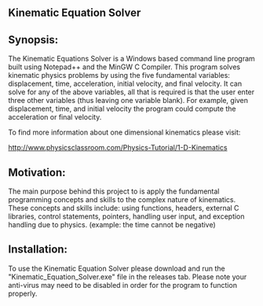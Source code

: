 ## Kinematic Equation Solver
## Synopsis:
The Kinematic Equations Solver is a Windows based command line program built using Notepad++ and the MinGW C Compiler. This program solves kinematic physics problems by using the five fundamental variables: displacement, time, acceleration, initial velocity, and final velocity. It can solve for any of the above variables, all that is required is that the user enter three other variables (thus leaving one variable blank). For example, given displacement, time, and initial velocity the program could compute the acceleration or final velocity.

To find more information about one dimensional kinematics please visit: 

http://www.physicsclassroom.com/Physics-Tutorial/1-D-Kinematics

## Motivation:
The main purpose behind this project to is apply the fundamental programming concepts and skills to the complex nature of kinematics. These concepts and skills include: using functions, headers, external C libraries, control statements, pointers, handling user input, and exception handling due to physics. (example: the time cannot be negative)

## Installation:
To use the Kinematic Equation Solver please download and run the "Kinematic_Equation_Solver.exe" file in the releases tab. Please note your anti-virus may need to be disabled in order for the program to function properly. 
